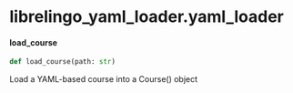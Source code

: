 <a id="librelingo_yaml_loader.yaml_loader"></a>

# librelingo\_yaml\_loader.yaml\_loader

<a id="librelingo_yaml_loader.yaml_loader.load_course"></a>

#### load\_course

```python
def load_course(path: str)
```

Load a YAML-based course into a Course() object
